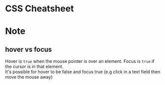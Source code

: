 # CSS Cheatsheet

# Note
## hover vs focus
Hover is `true` when the mouse pointer is over an element. Focus is `true` if the cursor is in that element.  
It's possible for hover to be false and focus true (e.g click in a text field then move the mouse away)



